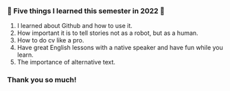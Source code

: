 ### 🥳 Five things I learned this semester in 2022 🥳

1) I learned about Github and how to use it.
2) How important it is to tell stories not as a robot, but as a human.
3) How to do cv like a pro.
4) Have great English lessons with a native speaker and have fun while you learn. 
5) The importance of alternative text.

### Thank you so much! 
